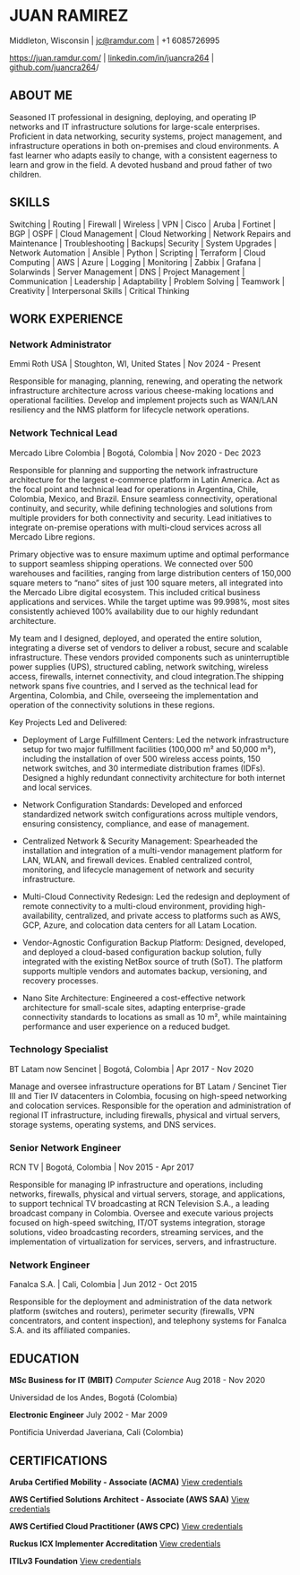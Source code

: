 # JUAN RAMIREZ 

Middleton, Wisconsin | <jc@ramdur.com> | +1 6085726995

<https://juan.ramdur.com/> | [linkedin.com/in/juancra264](https://www.linkedin.com/in/juancra264/) | [github.com/juancra264](https://github.com/juancra264)/

## ABOUT ME

Seasoned IT professional in designing, deploying, and operating IP networks and IT infrastructure solutions for large-scale enterprises. Proficient in data networking, security systems, project management, and infrastructure operations in both on-premises and cloud environments. A fast learner who adapts easily to change, with a consistent eagerness to learn and grow in the field. A devoted husband and proud father of two children.

## SKILLS

Switching | Routing | Firewall | Wireless | VPN | Cisco | Aruba | Fortinet | BGP | OSPF | Cloud Management | Cloud Networking | Network Repairs and Maintenance | Troubleshooting | Backups| Security | System Upgrades | Network Automation | Ansible | Python | Scripting | Terraform | Cloud Computing | AWS | Azure | Logging | Monitoring | Zabbix | Grafana | Solarwinds | Server Management | DNS | Project Management | Communication | Leadership | Adaptability | Problem Solving | Teamwork | Creativity | Interpersonal Skills | Critical Thinking

## WORK EXPERIENCE

### Network Administrator 
Emmi Roth USA | Stoughton, WI, United States | Nov 2024 - Present

Responsible for managing, planning, renewing, and operating the network infrastructure architecture across various cheese-making locations and operational facilities. Develop and implement projects such as WAN/LAN resiliency and the NMS platform for lifecycle network operations.

### Network Technical Lead

Mercado Libre Colombia | Bogotá, Colombia | Nov 2020 - Dec 2023

Responsible for planning and supporting the network infrastructure architecture for the largest e-commerce platform in Latin America. Act as the focal point and technical lead for operations in Argentina, Chile, Colombia, Mexico, and Brazil. Ensure seamless connectivity, operational continuity, and security, while defining technologies and solutions from multiple providers for both connectivity and security. Lead initiatives to integrate on-premise operations with multi-cloud services across all Mercado Libre regions.

Primary objective was to ensure maximum uptime and optimal performance to support seamless shipping operations. We connected over 500 warehouses and facilities, ranging from large distribution centers of 150,000 square meters to “nano” sites of just 100 square meters, all integrated into the Mercado Libre digital ecosystem. This included critical business applications and services. While the target uptime was 99.998%, most sites consistently achieved 100% availability due to our highly redundant architecture.

My team and I designed, deployed, and operated the entire solution, integrating a diverse set of vendors to deliver a robust, secure and scalable infrastructure. These vendors provided components such as uninterruptible power supplies (UPS), structured cabling, network switching, wireless access, firewalls, internet connectivity, and cloud integration.The shipping network spans five countries, and I served as the technical lead for Argentina, Colombia, and Chile, overseeing the implementation and operation of the connectivity solutions in these regions.

Key Projects Led and Delivered:

- Deployment of Large Fulfillment Centers: Led the network infrastructure setup for two major fulfillment facilities (100,000 m² and 50,000 m²), including the installation of over 500 wireless access points, 150 network switches, and 30 intermediate distribution frames (IDFs). Designed a highly redundant connectivity architecture for both internet and local services.

- Network Configuration Standards: Developed and enforced standardized network switch configurations across multiple vendors, ensuring consistency, compliance, and ease of management.

- Centralized Network & Security Management: Spearheaded the installation and integration of a multi-vendor management platform for LAN, WLAN, and firewall devices. Enabled centralized control, monitoring, and lifecycle management of network and security infrastructure.

- Multi-Cloud Connectivity Redesign: Led the redesign and deployment of remote connectivity to a multi-cloud environment, providing high-availability, centralized, and private access to platforms such as AWS, GCP, Azure, and colocation data centers for all Latam Location.

- Vendor-Agnostic Configuration Backup Platform: Designed, developed, and deployed a cloud-based configuration backup solution, fully integrated with the existing NetBox source of truth (SoT). The platform supports multiple vendors and automates backup, versioning, and recovery processes.

- Nano Site Architecture: Engineered a cost-effective network architecture for small-scale sites, adapting enterprise-grade connectivity standards to locations as small as 10 m², while maintaining performance and user experience on a reduced budget.

### Technology Specialist

BT Latam now Sencinet | Bogotá, Colombia | Apr 2017 - Nov 2020

Manage and oversee infrastructure operations for BT Latam / Sencinet Tier III and Tier IV datacenters in Colombia, focusing on high-speed networking and colocation services. Responsible for the operation and administration of regional IT infrastructure, including firewalls, physical and virtual servers, storage systems, operating systems, and DNS services.

### Senior Network Engineer 

RCN TV | Bogotá, Colombia | Nov 2015 - Apr 2017

Responsible for managing IP infrastructure and operations, including networks, firewalls, physical and virtual servers, storage, and applications, to support technical TV broadcasting at RCN Television S.A., a leading broadcast company in Colombia. Oversee and execute various projects focused on high-speed switching, IT/OT systems integration, storage solutions, video broadcasting recorders, streaming services, and the implementation of virtualization for services, servers, and infrastructure.

### Network Engineer

Fanalca S.A. | Cali, Colombia | Jun 2012 - Oct 2015

Responsible for the deployment and administration of the data network platform (switches and routers), perimeter security (firewalls, VPN concentrators, and content inspection), and telephony systems for Fanalca S.A. and its affiliated companies.

## EDUCATION

**MSc Business for IT (MBIT)** _Computer Science_ Aug 2018 - Nov 2020

Universidad de los Andes, Bogotá (Colombia)

**Electronic Engineer** July 2002 - Mar 2009

Pontificia Univerdad Javeriana, Cali (Colombia)

## CERTIFICATIONS

**Aruba Certified Mobility - Associate (ACMA)** [View credentials](https://www.credly.com/badges/dcdd7c10-73cb-467d-aa85-07b38228f778/public_url)

**AWS Certified Solutions Architect - Associate (AWS SAA)** [View credentials](https://www.credly.com/badges/dd33bc29-922c-47cd-8f9f-bd95d3432d4a/public_url)

**AWS Certified Cloud Practitioner (AWS CPC)** [View credentials](https://www.credly.com/badges/b77c10f4-1949-4b02-9449-72128624e9a0/public_url)

**Ruckus ICX Implementer Accreditation** [View credentials](https://certifications.commscope.com/b6807f11-e611-4b31-ba72-38bf0df9d2cc)

**ITILv3 Foundation** [View credentials](https://github.com/juancra264/jraweb/blob/main/cv/cert_itilv3.pdf)
